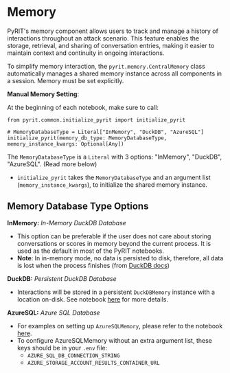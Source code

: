 # Memory

PyRIT's memory component allows users to track and manage a history of interactions throughout an attack scenario. This feature enables the storage, retrieval, and sharing of conversation entries, making it easier to maintain context and continuity in ongoing interactions.

To simplify memory interaction, the `pyrit.memory.CentralMemory` class automatically manages a shared memory instance across all components in a session. Memory must be set explicitly.

**Manual Memory Setting**:

At the beginning of each notebook, make sure to call:
```
from pyrit.common.initialize_pyrit import initialize_pyrit

# MemoryDatabaseType = Literal["InMemory", "DuckDB", "AzureSQL"]
initialize_pyrit(memory_db_type: MemoryDatabaseType, memory_instance_kwargs: Optional[Any])
```

The `MemoryDatabaseType` is a `Literal` with 3 options: "InMemory", "DuckDB", "AzureSQL". (Read more below)
   - `initialize_pyrit` takes the `MemoryDatabaseType` and an argument list (`memory_instance_kwargs`), to initialize the shared memory instance.

##  Memory Database Type Options

**InMemory:** _In-Memory DuckDB Database_
   - This option can be preferable if the user does not care about storing conversations or scores in memory beyond the current process. It is used as the default in most of the PyRIT notebooks.
   - **Note**: In in-memory mode, no data is persisted to disk, therefore, all data is lost when the process finishes (from [DuckDB docs](https://duckdb.org/docs/connect/overview.html#in-memory-database))

**DuckDB:** _Persistent DuckDB Database_
   - Interactions will be stored in a persistent `DuckDBMemory` instance with a location on-disk. See notebook [here](./1_duck_db_memory.ipynb) for more details.

**AzureSQL:** _Azure SQL Database_
   - For examples on setting up `AzureSQLMemory`, please refer to the notebook [here](./7_azure_sql_memory_orchestrators.ipynb).
   - To configure AzureSQLMemory without an extra argument list, these keys should be in your `.env` file:
     - `AZURE_SQL_DB_CONNECTION_STRING`
     - `AZURE_STORAGE_ACCOUNT_RESULTS_CONTAINER_URL`
